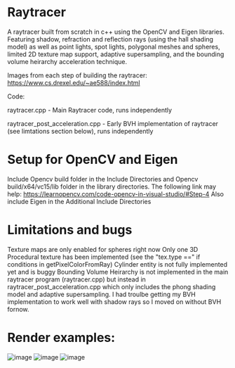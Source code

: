 # Raytracer
A raytracer built from scratch in c++ using the OpenCV and Eigen libraries. Featuring shadow, refraction and reflection rays (using the hall shading model) as well as point lights, spot lights, polygonal meshes and spheres, limited 2D texture map support, adaptive supersampling, and the bounding volume heirarchy acceleration technique.

Images from each step of building the raytracer: https://www.cs.drexel.edu/~ae588/index.html

Code:

raytracer.cpp - Main Raytracer code, runs independently

raytracer_post_acceleration.cpp - Early BVH implementation of raytracer (see limtations section below), runs independently

# Setup for OpenCV and Eigen
Include Opencv build folder in the Include Directories and Opencv build/x64/vc15/lib folder in the library directories. The following link may help: https://learnopencv.com/code-opencv-in-visual-studio/#Step-4
Also include Eigen in the Additional Include Directories

# Limitations and bugs
Texture maps are only enabled for spheres right now
Only one 3D Procedural texture has been implemented (see the "tex.type ==" if conditions in getPixelColorFromRay)
Cylinder entity is not fully implemented yet and is buggy
Bounding Volume Heirarchy is not implemented in the main raytracer program (raytracer.cpp) but instead in raytracer_post_acceleration.cpp which only includes the phong shading model and adaptive supersampling. I had troulbe getting my BVH implementation to work well with shadow rays so I moved on without BVH fornow.

# Render examples:

![image](https://user-images.githubusercontent.com/15019257/173214602-657f7061-e246-4f00-ad83-0175637f8af2.png)
![image](https://user-images.githubusercontent.com/15019257/173214605-3abaa79f-0af3-410a-94ba-0d7e0bf9880c.png)
![image](https://user-images.githubusercontent.com/15019257/173214604-c17f9cde-8484-4d5f-a48e-92fe02dc0eb2.png)

